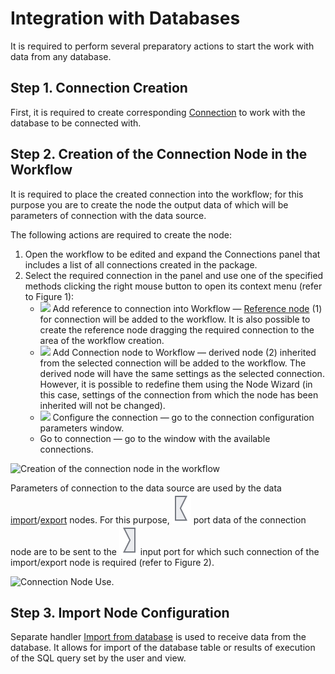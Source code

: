 # Integration with Databases

It is required to perform several preparatory actions to start the work with data from any database.

## Step 1. Connection Creation

First, it is required to create corresponding [Connection](../integration/connections/README.md) to work with the database to be connected with.

## Step 2. Creation of the Connection Node in the Workflow

It is required to place the created connection into the workflow; for this purpose you are to create the node the output data of which will be parameters of connection with the data source.

The following actions are required to create the node:

1. Open the workflow to be edited and expand the Connections panel that includes a list of all connections created in the package.
2. Select the required connection in the panel and use one of the specified methods clicking the right mouse button to open its context menu (refer to Figure 1):
   * ![ ](../images/icons/toolbar-controls/show-reference-links_default.svg) Add reference to connection into Workflow — [Reference node](../processors/control/unit-link.md) (1) for connection will be added to the workflow. It is also possible to create the reference node dragging the required connection to the area of the workflow creation.
   * ![ ](../images/icons/toolbar-controls/derive-node_default.svg) Add Connection node to Workflow — derived node (2) inherited from the selected connection will be added to the workflow. The derived node will have the same settings as the selected connection. However, it is possible to redefine them using the Node Wizard (in this case, settings of the connection from which the node has been inherited will not be changed).
   * ![ ](../images/icons/toolbar-controls/setup_default.svg) Configure the connection — go to the connection configuration parameters window.
   * Go to connection — go to the window with the available connections.

![Creation of the connection node in the workflow](./database-1.png)

Parameters of connection to the data source are used by the data [import](../integration/import/README.md)/[export](../integration/export/README.md) nodes. For this purpose, ![ ](../images/icons/app/node/ports/outputs/link_inactive.svg) port data of the connection node are to be sent to the ![ ](../images/icons/app/node/ports/inputs/link_inactive.svg) input port for which such connection of the import/export node is required (refer to Figure 2).

![Connection Node Use.](./database-2.png)

## Step 3. Import Node Configuration

Separate handler [Import from database](../integration/import/database.md) is used to receive data from the database. It allows for import of the database table or results of execution of the SQL query set by the user and view.
